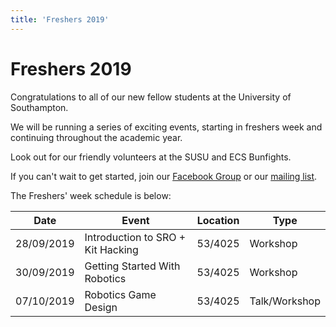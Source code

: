 ```yaml
---
title: 'Freshers 2019'
---
```


# Freshers 2019

Congratulations to all of our new fellow students at the University of Southampton.

We will be running a series of exciting events, starting in freshers week and continuing throughout the academic year.

Look out for our friendly volunteers at the SUSU and ECS Bunfights.

If you can't wait to get started, join our [Facebook Group](https://roboticsoutreach.org/fbgroup) or our [mailing list](https://roboticsoutreach.org/email).

The Freshers' week schedule is below:

| Date       	| Event                             	| Location 	| Type          	|
|------------	|-----------------------------------	|----------	|---------------	|
| 28/09/2019 	| Introduction to SRO + Kit Hacking 	| 53/4025  	| Workshop      	|
| 30/09/2019 	| Getting Started With Robotics     	| 53/4025  	| Workshop      	|
| 07/10/2019 	| Robotics Game Design              	| 53/4025  	| Talk/Workshop 	|